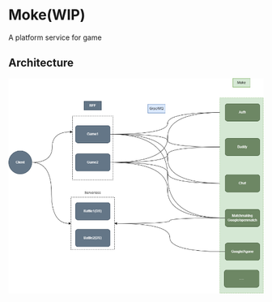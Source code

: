 # Moke(WIP)
A platform service for game 

## Architecture
![Architecture](./draws/moke.drawio.png)


